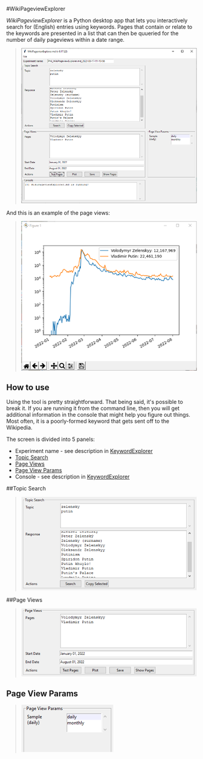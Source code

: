 #WikiPageviewExplorer

_WikiPageviewExplorer_ is a Python desktop app that lets you interactively search for (English) entries using keywords. Pages that contain or relate to the keywords are presented in a list that can then be quueried for the number of daily pageviews within a date range.

>![WikiPageviewExplorer](../images/WikiPageviewExplorer.png)

And this is an example of the page views:

>![simpsons](../images/wiki_putin_zelensky_plot.png)

## How to use

Using the tool is pretty straightforward. That being said, it's possible to break it. If you are running it from the command line, then you will get additional information in the console that might help you figure out things. Most often, it is a poorly-formed keyword that gets sent off to the Wikipedia.

The screen is divided into 5 panels:
- Experiment name - see description in [KeywordExplorer](../markup/KeywordExplorer.md)
- [Topic Search](#topic-search-panel)
- [Page Views](#page-views-panel)
- [Page View Params](#page-view-params-panel)
- Console - see description in [KeywordExplorer](../markup/KeywordExplorer.md)

##Topic Search <span id="topic-search-panel"/>
>![WikiTopicSearch](../images/wiki_topic_panel.png)

##Page Views <span id="page-views-panel"/>
>![WikiPageViews](../images/wiki_page_views_panel.png)

## Page View Params <span id="page-view-params-panel"/>
>![WikiPageViewParams](../images/wiki_page_view_params_panel.png)